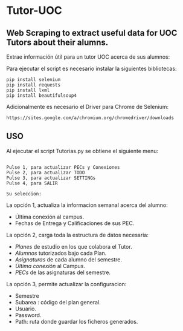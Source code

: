 # Tutor-UOC
## Web Scraping to extract useful data for UOC Tutors about their alumns.

Extrae información útil para un tutor UOC acerca de sus alumnos:

Para ejecutar el script es necesario instalar la siguientes bibliotecas:
```
pip install selenium
pip install requests
pip install lxml
pip install beautifulsoup4
```
Adicionalmente es necesario el Driver para Chrome de Selenium:
```
https://sites.google.com/a/chromium.org/chromedriver/downloads
```
## USO
Al ejecutar el script Tutorias.py se obtiene el siguiente menu:

```

Pulse 1, para actualizar PECs y Conexiones
Pulse 2, para actualizar TODO
Pulse 3, para actualizar SETTINGs
Pulse 4, para SALIR

Su seleccion:

```

La opción 1, actualiza la informacion semanal acerca del alumno:
* Última conexión al campus.
* Fechas de Entrega y Calificaciones de sus PEC.
    
La opción 2, carga toda la estructura de datos necesaria:

  - *Planes* de estudio en los que colabora el Tutor.
  - *Alumnos* tutorizados bajo cada Plan.
  - *Asignaturas* de cada alumno del semestre.
  - *Última conexión* al Campus.
  - *PECs* de las asignaturas del semestre.
  
La opción 3, permite actualizar la configuracion:
* Semestre
* Subarea : código del plan general.
* Usuario.
* Password.
* Path: ruta donde guardar los ficheros generados.
